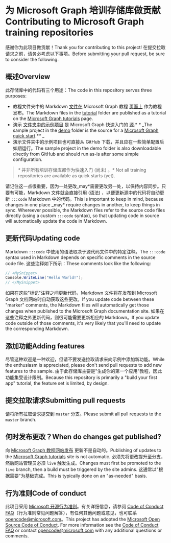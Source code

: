 # <a name="contributing-to-microsoft-graph-training-repositories"></a><span data-ttu-id="f0af7-101">为 Microsoft Graph 培训存储库做贡献</span><span class="sxs-lookup"><span data-stu-id="f0af7-101">Contributing to Microsoft Graph training repositories</span></span>

<span data-ttu-id="f0af7-102">感谢你为此项目做贡献！</span><span class="sxs-lookup"><span data-stu-id="f0af7-102">Thank you for contributing to this project!</span></span> <span data-ttu-id="f0af7-103">在提交拉取请求之前，请务必考虑以下事项。</span><span class="sxs-lookup"><span data-stu-id="f0af7-103">Before submitting your pull request, be sure to consider the following.</span></span>

## <a name="overview"></a><span data-ttu-id="f0af7-104">概述</span><span class="sxs-lookup"><span data-stu-id="f0af7-104">Overview</span></span>

<span data-ttu-id="f0af7-105">此存储库中的代码有三个用途：</span><span class="sxs-lookup"><span data-stu-id="f0af7-105">The code in this repository serves three purposes:</span></span>

- <span data-ttu-id="f0af7-106">教程文件夹中的 Markdown [文件在](/tutorial) Microsoft Graph 教程 [页面上](https://docs.microsoft.com/graph/tutorials) 作为教程发布。</span><span class="sxs-lookup"><span data-stu-id="f0af7-106">The Markdown files in the [tutorial](/tutorial) folder are published as a tutorial on the [Microsoft Graph tutorials](https://docs.microsoft.com/graph/tutorials) page.</span></span>
- <span data-ttu-id="f0af7-107">演示 [文件夹中的示例项目](/demo) 是 Microsoft Graph 快速入门的 [源](https://developer.microsoft.com/graph/quick-start).\* *\** _</span><span class="sxs-lookup"><span data-stu-id="f0af7-107">The sample project in the [demo](/demo) folder is the source for a [Microsoft Graph quick start](https://developer.microsoft.com/graph/quick-start).\**\** _</span></span>
- <span data-ttu-id="f0af7-108">演示文件夹中的示例项目也可直接从 GitHub 下载，并且应在一些简单配置后如期运行。</span><span class="sxs-lookup"><span data-stu-id="f0af7-108">The sample project in the demo folder is also downloadable directly from GitHub and should run as-is after some simple configuration.</span></span>

> <span data-ttu-id="f0af7-109">_*\**_ 并非所有培训存储库都作为快速入门 (尚未) 。</span><span class="sxs-lookup"><span data-stu-id="f0af7-109">_*\**_ Not all training repositories are available as quick starts (yet).</span></span>

<span data-ttu-id="f0af7-110">请记住这一点很重要，因为一处更改_may\*需要更改另一处，以保持内容同步。只要有可能，Markdown 文件就会直接引用 (语法) ，以便更新源中的代码将自动更新 `:::code` Markdown 中的代码。</span><span class="sxs-lookup"><span data-stu-id="f0af7-110">This is important to keep in mind, because changes in one place _may\* require changes in another, to keep things in sync. Whereever possible, the Markdown files refer to the source code files directly (using a custom `:::code` syntax), so that updating code in source will automatically update the code in Markdown.</span></span>

## <a name="updating-code"></a><span data-ttu-id="f0af7-111">更新代码</span><span class="sxs-lookup"><span data-stu-id="f0af7-111">Updating code</span></span>

<span data-ttu-id="f0af7-112">Markdown `:::code` 中使用的语法取决于源代码文件中的特定注释。</span><span class="sxs-lookup"><span data-stu-id="f0af7-112">The `:::code` syntax used in Markdown depends on specific comments in the source code file.</span></span> <span data-ttu-id="f0af7-113">这些注释如下所示：</span><span class="sxs-lookup"><span data-stu-id="f0af7-113">These comments look like the following:</span></span>

```csharp
// <MySnippet>
Console.WriteLine("Hello World!");
// </MySnippet>
```

<span data-ttu-id="f0af7-114">如果在这些"标记"注释之间更新代码，Markdown 文件将在发布到 Microsoft Graph 文档网站时自动获取这些更改。</span><span class="sxs-lookup"><span data-stu-id="f0af7-114">If you update code between these "marker" comments, the Markdown files will automatically get those changes when published to the Microsoft Graph documentation site.</span></span> <span data-ttu-id="f0af7-115">如果在这些注释之外更新代码，则很可能需要更新相应的 Markdown。</span><span class="sxs-lookup"><span data-stu-id="f0af7-115">If you update code outside of those comments, it's very likely that you'll need to update the corresponding Markdown.</span></span>

## <a name="adding-features"></a><span data-ttu-id="f0af7-116">添加功能</span><span class="sxs-lookup"><span data-stu-id="f0af7-116">Adding features</span></span>

<span data-ttu-id="f0af7-117">尽管这种欢迎是一种欢迎，但请不要发送拉取请求来向示例中添加新功能。</span><span class="sxs-lookup"><span data-stu-id="f0af7-117">While the enthusiasm is appreciated, please don't send pull requests to add new features to the sample.</span></span> <span data-ttu-id="f0af7-118">由于此存储库主要是"生成你的第一个应用"教程，因此功能集受设计限制。</span><span class="sxs-lookup"><span data-stu-id="f0af7-118">Because this repository is primarily a "build your first app" tutorial, the feature set is limited, by design.</span></span>

## <a name="submitting-pull-requests"></a><span data-ttu-id="f0af7-119">提交拉取请求</span><span class="sxs-lookup"><span data-stu-id="f0af7-119">Submitting pull requests</span></span>

<span data-ttu-id="f0af7-120">请将所有拉取请求提交到 `master` 分支。</span><span class="sxs-lookup"><span data-stu-id="f0af7-120">Please submit all pull requests to the `master` branch.</span></span>

## <a name="when-do-changes-get-published"></a><span data-ttu-id="f0af7-121">何时发布更改？</span><span class="sxs-lookup"><span data-stu-id="f0af7-121">When do changes get published?</span></span>

<span data-ttu-id="f0af7-122">向 [Microsoft Graph 教程网站发布](https://docs.microsoft.com/graph/tutorials) 更新不是自动的。</span><span class="sxs-lookup"><span data-stu-id="f0af7-122">Publishing of updates to the [Microsoft Graph tutorials](https://docs.microsoft.com/graph/tutorials) site is not automatic.</span></span> <span data-ttu-id="f0af7-123">必须先将更改提升至分支，然后网站管理员必须 `live` 触发生成。</span><span class="sxs-lookup"><span data-stu-id="f0af7-123">Changes must first be promoted to the `live` branch, then a build must be triggered by the site admins.</span></span> <span data-ttu-id="f0af7-124">这通常以"根据需要"为基础完成。</span><span class="sxs-lookup"><span data-stu-id="f0af7-124">This is typically done on an "as-needed" basis.</span></span>

## <a name="code-of-conduct"></a><span data-ttu-id="f0af7-125">行为准则</span><span class="sxs-lookup"><span data-stu-id="f0af7-125">Code of conduct</span></span>

<span data-ttu-id="f0af7-p106">此项目采用 [Microsoft 开源行为准则](https://opensource.microsoft.com/codeofconduct/)。有关详细信息，请参阅 [Code of Conduct FAQ](https://opensource.microsoft.com/codeofconduct/faq/)（行为准则常见问题解答），有任何其他问题或意见，也可联系 [opencode@microsoft.com](mailto:opencode@microsoft.com)。</span><span class="sxs-lookup"><span data-stu-id="f0af7-p106">This project has adopted the [Microsoft Open Source Code of Conduct](https://opensource.microsoft.com/codeofconduct/). For more information see the [Code of Conduct FAQ](https://opensource.microsoft.com/codeofconduct/faq/) or contact [opencode@microsoft.com](mailto:opencode@microsoft.com) with any additional questions or comments.</span></span>
